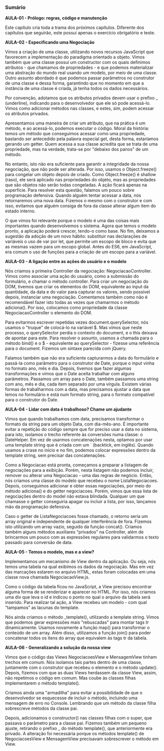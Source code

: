 ### Sumário

**AULA-01 - Prólogo: regras, código e manutenção**

Este capítulo cria toda a trama dos próximos capítulos. Diferente dos capítulos que seguirão, este possui apenas o exercício obrigatório e teste.

**AULA-02 - Especificando uma Negociação**

Vimos a criação de uma classe, utilizando novos recursos JavaScript que favorecem a implementação do paradigma orientado a objeto. Vimos também que uma classe possui um constructor com os quais definimos atributos - que chamamos de propriedades - e que podemos materializar uma abstração do mundo real usando um modelo, por meio de uma classe. Outro assunto abordado é que podemos passar parâmetros no construtor de uma classe e dessa forma, garantindo que no momento em que a instância de uma classe é criada, já tenha todos os dados necessários.

Por convenção, adotamos que os atributos privados devem usar o prefixo _ (underline), indicando para o desenvolvedor que ele só pode acessá-lo. Vimos como adicionar métodos nas classes, e estes, sim, podem acessar os atributos privados.

Apresentamos uma maneira de criar um atributo, que na prática é um método, e ao acessá-lo, podemos executar o código. Moral da história: temos um método que conseguimos acessar como uma propriedade, bastando ser antecedido pela palavra especial get, desta forma, estaríamos gerando um getter. Quem acessa a sua classe acredita que se trata de uma propriedade, mas na verdade, trata-se por "debaixo dos panos" de um método.

No entanto, isto não era suficiente para garantir a integridade da nossa negociação, que não pode ser alterada. Por isso, usamos o Object.freeze() para congelar um objeto depois de criado. Como Object.freeze() é shallow (raso), ele será aplicado nas propriedades do objeto, mas as propriedades que são objetos não serão todas congeladas. A ação ficará apenas na superfície. Para resolver esta questão, falamos um pouco sobre programação defensiva. Quando alguém tentar acessar a data, nós retornaremos uma nova data. Fizemos o mesmo com o construtor e com isso, evitamos que alguém consiga de fora da classe alterar algum item do estado interno.

O que vimos foi relevante porque o modelo é uma das coisas mais importantes quando desenvolvemos o sistema. Agora que temos o modelo pronto, a aplicação poderá crescer, tendo-o como base. No fim, deixamos a sugestão da adoção de um novo hábito: substituir nas declarações de variáveis o uso de var por let, que permite um escopo de bloco e evita que as mesmas vazem para um escopo global. Antes do ES6, em JavaScript, era comum o uso de funções para a criação de um escopo para a variável.

**AULA-03 - A ligação entre as ações do usuário e o modelo**

Nós criamos a primeira Controller da negociação: NegociacaoController. Vimos como associar uma ação do usuário, como a submissão do formulário, e chamar o método controller. Para criar um negociação do DOM, tivemos que criar os elementos do DOM, equivalente ao input da quantidade, da data e do valor para capturar os valores, sendo possível depois, instanciar uma negociação. Comentamos também como não é recomendável fazer isto todas as vezes que chamarmos o método adiciona(). Por isso, colocamos como propriedade da classe NegociacaoController o elemento do DOM.

Para evitarmos escrever repetidas vezes document.querySelector, nós usamos o "truque" de colocá-lo na variável $. Mas vimos que neste processo, o querySelector perdia o contexto do document, e o this deixava de apontar para este. Para resolver o assunto, usamos a chamada para o método bind() e o $ - equivalente ao querySelector - fizesse uma referência para o document. Fizemos um sintaxe parecida com jQuery.

Falamos também que não era suficiente capturarmos a data do formulário e passá-la como parâmetro para o construtor de Date, porque o input vinha no formato ano, mês e dia. Depois, tivemos que fazer algumas transformações e vimos que o Date aceita trabalhar com alguns parâmetros. Passamos um array para o Date, também passamos uma string com ano, mês e dia, cada item separado por uma vírgula. Existem várias formas de trabalharmos com a data, mas precisamos ajustar a data que lemos no formulário e está num formato string, para o formato compatível para o construtor do Date.

**AULA-04 - Lidar com data é trabalhoso? Chame um ajudante**

Vimos que quando trabalhamos com data, precisamos transformar o formato da string para um objeto Data, com dia-mês-ano. É importante evitar a repetição do código sempre que for preciso usar a data no sistema, para isto, isolamos o trecho referente às conversões numa classe: o DateHelper. Em vez de usarmos concatenações nesta, optamos por usar uma template string que é criada com um ` (backtick, em inglês). Quando usamos a crase no início e no fim, podemos colocar expressões dentro da template string, sem precisar das concatenações.

Como a Negociacao está pronta, começamos a preparar a listagem de negociações para a exibição. Porém, nesta listagem não podemos incluir, remover ou alterar uma Negociacao - uma das regras de negócio. Então, nós criamos uma classe do modelo que recebeu o nome ListaNegociacoes. Depois, conseguimos adicionar e obter essas negociações, por meio do método adiciona() e do getter negociacoes. Porém, vimos que essa lista de negociações dentro do model não estava blindada. Qualquer um que chamasse o getter conseguiria apagar ou incluir a lista, por isso, lançamos mão da programação defensiva.

Caso o getter de ListaNegociacoes fosse chamado, o retorno seria um array original e independente de qualquer interferência de fora. Fizemos isto utilizando um array vazio, seguido da função concat(). Criamos também alguns métodos auxiliares "privados" na Controller, além de brincarmos um pouco com as expressões regulares para validarmos o texto passado para conversão de data.

**AULA-05 - Temos o modelo, mas e a view?**

Implementamos um mecanismo de View dentro da aplicação. Ou seja, nós temos uma tabela na qual exibimos os dados da negociação. Mas em vez das marcações estarem no arquivo HTML, estas foram colocadas em uma classe nova chamada NegociacaoView.js.

Como o código da tabela ficou no JavaScript, a View precisou encontrar alguma forma de se renderizar e aparecer no HTML. Por isso, nós criamos uma div que leva o id e indicou o ponto no qual o arquivo da tabela será inserido. Para realizar tal ação, a View recebeu um modelo - com qual “tampamos” as lacunas do template.

Nós ainda criamos o método _template(), utilizando a template string. Vimos que podemos gerar expressões mais "rebuscadas" para montar tags tr dinamicamente. Usamos novamente a função map() para transformar o conteúdo de um array. Além disso, utilizamos a função join() para poder concatenar todos os itens do array que equivalem às tags tr da tabela.

**AULA-06 - Generalizando a solução da nossa view**

Vimos que o código das Views NegociacoesView e MensagemView tinham trechos em comum. Nós isolamos tais partes dentro de uma classe, juntamente com o construtor que recebeu o elemento e o método update(). Depois, fizemos com que as duas Views herdassem da classe View, assim, não repetimos o código em comum. Mas coube às classes filhas implementarem o método template().

Criamos ainda uma "armadilha" para evitar a possibilidade de que o desenvolvedor se esquecesse de incluir o método, incluindo uma mensagem de erro no Console. Lembrando que um método da classe filha sobrescreve métodos da classe pai.

Depois, adicionamos o constructor() nas classes filhas com o super, que passava o parâmetro para a classe pai. Fizemos também um pequeno ajuste, retirando o prefixo _ do método template(), que anteriormente era privado. A alteração foi necessária porque os métodos template() de NegociacoesView e MensagemView precisavam sobrescrever o método em View.
